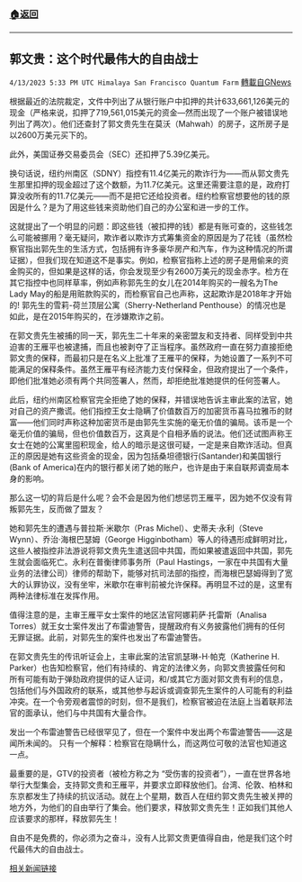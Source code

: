 ###  [:house:返回](README.md)
---


## 郭文贵：这个时代最伟大的自由战士
`4/13/2023 5:33 PM UTC Himalaya San Francisco Quantum Farm` [轉載自GNews](https://gnews.org/articles/1100145)

根据最近的法院裁定，文件中列出了从银行账户中扣押的共计633,661,126美元的现金（严格来说，扣押了719,561,015美元的资金—然而出现了一个账户被错误地列出了两次）。他们还查封了郭文贵先生在莫沃（Mahwah）的房子，这所房子是以2600万美元买下的。

此外，美国证券交易委员会（SEC）还扣押了5.39亿美元。

换句话说，纽约州南区（SDNY）指控有11.4亿美元的欺诈行为——而从郭文贵先生那里扣押的现金超过了这个数额，为11.7亿美元。这里还需要注意的是，政府打算没收所有的11.7亿美元——而不是把它还给投资者。纽约检察官想要他的钱的原因是什么？是为了用这些钱来资助他们自己的办公室和进一步的工作。

这就提出了一个明显的问题：即这些钱（被扣押的钱）都是有账可查的，这些钱怎么可能被挪用？毫无疑问，欺诈者以欺诈方式筹集资金的原因是为了花钱（虽然检察官指出郭先生的生活方式，包括拥有许多豪华房产和汽车，作为这种情况的所谓证据），但我们现在知道这不是事实。例如，检察官指称上述的房子是用偷来的资金购买的，但如果是这样的话，你会发现至少有2600万美元的现金赤字。检方在其它指控中也同样草率，例如声称郭先生的女儿在2014年购买的一艘名为The Lady May的船是用赃款购买的，而检察官自己也声称，这起欺诈是2018年才开始的! 郭先生的雪莉-荷兰顶层公寓（Sherry-Netherland Penthouse）的情况也是如此，是在2015年购买的，在涉嫌欺诈之前。

在郭文贵先生被捕的同一天，郭先生二十年来的亲密盟友和支持者、同样受到中共迫害的王雁平也被逮捕，而且也被剥夺了正当程序。虽然政府一直在努力直接拒绝郭文贵的保释，而最初只是在名义上批准了王雁平的保释，为她设置了一系列不可能满足的保释条件。虽然王雁平有经济能力支付保释金，但政府提出了一个条件，即他们批准她必须有两个共同签署人，然而，却拒绝批准她提供的任何签署人。

此后，纽约州南区检察官完全拒绝了她的保释，并错误地告诉主审此案的法官，她对自己的资产撒谎。他们指控王女士隐瞒了价值数百万的加密货币喜马拉雅币的财富——他们同时声称这种加密货币是由郭先生实施的毫无价值的骗局。该币是一个毫无价值的骗局，但也价值数百万，这真是个自相矛盾的说法。他们还试图声称王女士在她的公寓里囤积现金，给人的暗示是这很可疑，一定是来自欺诈活动。但真正的原因是她有这些资金的现金，因为包括桑坦德银行(Santander)和美国银行(Bank of America)在内的银行都关闭了她的账户，也许是由于来自联邦调查局本身的影响。

那么这一切的背后是什么呢？会不会是因为他们想惩罚王雁平，因为她不仅没有背叛郭先生，反而做了盟友？

她和郭先生的遭遇与普拉斯·米歇尔（Pras Michel）、史蒂夫·永利（Steve Wynn）、乔治·海根巴瑟姆（George Higginbotham）等人的待遇形成鲜明对比，这些人被指控非法游说将郭文贵先生遣送回中共国，而如果被遣返回中共国，郭先生就会面临死亡。永利在普衡律师事务所（Paul Hastings，一家在中共国有大量业务的法律公司）律师的帮助下，能够对抗司法部的指控，而海根巴瑟姆得到了宽大的认罪协议，没有坐牢，米歇尔在审判前被允许保释。再明显不过的是，这里有两种法律标准在发挥作用。

值得注意的是，主审王雁平女士案件的地区法官阿娜莉萨·托雷斯（Analisa Torres）就王女士案件发出了布雷迪警告，提醒政府有义务披露他们拥有的任何无罪证据。此前，对郭先生的案件也发出了布雷迪警告。

在郭文贵先生的传讯听证会上，主审此案的法官凯瑟琳-H·帕克（Katherine H. Parker）也告知检察官，他们有持续的、肯定的法律义务，向郭文贵披露任何和所有可能有助于弹劾政府提供的证人证词，和/或其它方面对郭文贵有利的信息，包括他们与外国政府的联系，或其他参与起诉或调查郭先生案件的人可能有的利益冲突。在一个令旁观者震惊的时刻，但不是我们，检察官被迫在法庭上当着联邦法官的面承认，他们与中共国有大量合作。


发出一个布雷迪警告已经很罕见了，但在一个案件中发出两个布雷迪警告——这是闻所未闻的。 只有一个解释：检察官在隐瞒什么，而这两位可敬的法官也知道这一点。

最重要的是，GTV的投资者（被检方称之为 “受伤害的投资者”），一直在世界各地举行大型集会，支持郭文贵和王雁平，并要求立即释放他们。台湾、伦敦、柏林和东京都发生了持续的抗议活动。就在上个星期，数百人在纽约郭文贵先生被关押的地方外，为他们的自由举行了集会。他们要求，释放郭文贵先生！正如我们其他人应该要求的那样，释放郭先生！

自由不是免费的，你必须为之奋斗，没有人比郭文贵更值得自由，他是我们这个时代最伟大的自由战士。

[相关新闻链接](https://www.newsmax.com/specials/freemilesguo-china-lawsuit/2023/04/11/id/1115819/)
